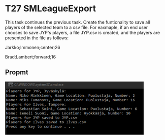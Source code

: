 # T27 SMLeagueExport

This task continues the previous task.
Create the funtionality to save all players of the selected team to a csv file. For eaxmaple, if an end user chooses to save JYP's players, a file JYP.csv is created, and the players are presented in the file as follows:

Jarkko;Immonen;center;26

Brad;Lambert;forward;16

## Propmt
<img src='./prompt.png' width=450>